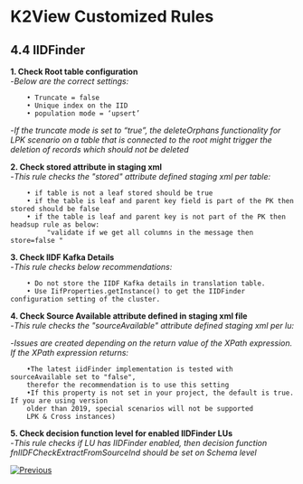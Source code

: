 # K2View Customized Rules

## 4.4	IIDFinder

**1. Check Root table configuration**  
   -*Below are the correct settings:*
	
		• Truncate = false  
		• Unique index on the IID  
		• population mode = ‘upsert’  
		
  -*If the truncate mode is set to “true”, the deleteOrphans functionality for LPK scenario on a table that is connected to the root might trigger the deletion of records which should not be deleted*
	  
  
**2. Check stored attribute in staging xml**  
	-*This rule checks the "stored" attribute defined staging xml per table:*

		• if table is not a leaf stored should be true
		• if the table is leaf and parent key field is part of the PK then stored should be false
		• if the table is leaf and parent key is not part of the PK then headsup rule as below:
 			 "validate if we get all columns in the message then store=false "

**3. Check IIDF Kafka Details**  
   -*This rule checks below recommendations:* 

		• Do not store the IIDF Kafka details in translation table.
		• Use IifProperties.getInstance() to get the IIDFinder configuration setting of the cluster.

**4. Check Source Available attribute defined in staging xml file**  
 -*This rule checks the "sourceAvailable" attribute defined staging xml per lu:*  

 -*Issues are created depending on the return value of the XPath expression. If the XPath expression returns:*  
 				
		•The latest iidFinder implementation is tested with sourceAvailable set to "false",
		therefor the recommendation is to use this setting  
		•If this property is not set in your project, the default is true. If you are using version
		older than 2019, special scenarios will not be supported
		LPK & Cross instances)

**5. Check decision function level for enabled IIDFinder LUs**  
   -*This rule checks if LU has IIDFinder enabled, then decision function fnIIDFCheckExtractFromSourceInd should be set on Schema level*



[![Previous](/articles/images/Previous.png)](/articles/COE/SonarQube/04_K2View_Customized_Rules/03_Cassandra.md)


